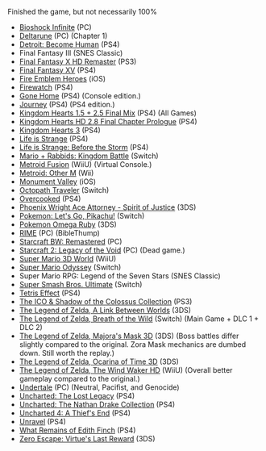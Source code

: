 Finished the game, but not necessarily 100%

- [Bioshock Infinite](http://www.metacritic.com/game/pc/bioshock-infinite) (PC)
- [Deltarune](https://www.metacritic.com/game/pc/deltarune-chapter-1) (PC) (Chapter 1)
- [Detroit: Become Human](https://www.metacritic.com/game/playstation-4/detroit-become-human) (PS4)
- Final Fantasy III (SNES Classic)
- [Final Fantasy X HD Remaster](http://www.metacritic.com/game/playstation-4/final-fantasy-x-x-2-hd-remaster) (PS3)
- [Final Fantasy XV](http://www.metacritic.com/game/playstation-4/final-fantasy-xv) (PS4)
- [Fire Emblem Heroes](http://www.metacritic.com/game/ios/fire-emblem-heroes) (iOS)
- [Firewatch](http://www.metacritic.com/game/playstation-4/firewatch) (PS4)
- [Gone Home](http://www.metacritic.com/game/pc/gone-home) (PS4) (Console edition.)
- [Journey](http://www.metacritic.com/game/playstation-4/journey) (PS4) (PS4 edition.)
- [Kingdom Hearts 1.5 + 2.5 Final Mix](http://www.metacritic.com/game/playstation-4/kingdom-hearts-hd-i5-+-ii5-remix) (PS4) (All Games)
- [Kingdom Hearts HD 2.8 Final Chapter Prologue](https://www.metacritic.com/game/playstation-4/kingdom-hearts-hd-28-final-chapter-prologue) (PS4)
- [Kingdom Hearts 3](https://www.metacritic.com/game/playstation-4/kingdom-hearts-iii) (PS4)
- [Life is Strange](http://www.metacritic.com/game/playstation-4/life-is-strange) (PS4)
- [Life is Strange: Before the Storm](https://www.metacritic.com/game/pc/life-is-strange-before-the-storm) (PS4)
- [Mario + Rabbids: Kingdom Battle](http://www.metacritic.com/game/switch/mario-+-rabbids-kingdom-battle) (Switch)
- [Metroid Fusion](http://www.metacritic.com/game/game-boy-advance/metroid-fusion) (WiiU) (Virtual Console.)
- [Metroid: Other M](http://www.metacritic.com/game/wii/metroid-other-m) (Wii)
- [Monument Valley](http://www.metacritic.com/game/ios/monument-valley) (iOS)
- [Octopath Traveler](https://www.metacritic.com/game/switch/octopath-traveler) (Switch)
- [Overcooked](https://www.metacritic.com/game/playstation-4/overcooked!) (PS4)
- [Phoenix Wright Ace Attorney - Spirit of Justice](http://www.metacritic.com/game/3ds/phoenix-wright-ace-attorney-\--spirit-of-justice) (3DS)
- [Pokemon: Let's Go, Pikachu!](https://www.metacritic.com/game/switch/pokemon-lets-go-pikachu!) (Switch)
- [Pokemon Omega Ruby](http://www.metacritic.com/game/3ds/pokemon-omega-ruby) (3DS)
- [RIME](http://www.metacritic.com/game/pc/rime) (PC) (BibleThump)
- [Starcraft BW: Remastered](http://www.metacritic.com/game/pc/starcraft-remastered) (PC)
- [Starcraft 2: Legacy of the Void](http://www.metacritic.com/game/pc/starcraft-ii-legacy-of-the-void) (PC) (Dead game.)
- [Super Mario 3D World](http://www.metacritic.com/game/wii-u/super-mario-3d-world) (WiiU)
- [Super Mario Odyssey](http://www.metacritic.com/game/switch/super-mario-odyssey) (Switch)
- Super Mario RPG: Legend of the Seven Stars (SNES Classic)
- [Super Smash Bros. Ultimate](https://www.metacritic.com/game/switch/super-smash-bros-ultimate) (Switch)
- [Tetris Effect](https://www.metacritic.com/game/playstation-4/tetris-effect) (PS4)
- [The ICO & Shadow of the Colossus Collection](http://www.metacritic.com/game/playstation-3/the-ico-shadow-of-the-colossus-collection) (PS3)
- [The Legend of Zelda, A Link Between Worlds](http://www.metacritic.com/game/3ds/the-legend-of-zelda-a-link-between-worlds) (3DS)
- [The Legend of Zelda, Breath of the Wild](http://www.metacritic.com/game/switch/the-legend-of-zelda-breath-of-the-wild) (Switch) (Main Game + DLC 1 + DLC 2)
- [The Legend of Zelda, Majora's Mask 3D](http://www.metacritic.com/game/3ds/the-legend-of-zelda-majoras-mask-3d) (3DS) (Boss battles differ slightly compared to the original. Zora Mask mechanics are dumbed down. Still worth the replay.)
- [The Legend of Zelda, Ocarina of Time 3D](http://www.metacritic.com/game/3ds/the-legend-of-zelda-ocarina-of-time-3d) (3DS)
- [The Legend of Zelda, The Wind Waker HD](http://www.metacritic.com/game/wii-u/the-legend-of-zelda-the-wind-waker-hd) (WiiU) (Overall better gameplay compared to the original.)
- [Undertale](http://www.metacritic.com/game/pc/undertale) (PC) (Neutral, Pacifist, and Genocide)
- [Uncharted: The Lost Legacy](http://www.metacritic.com/game/playstation-4/uncharted-the-lost-legacy) (PS4)
- [Uncharted: The Nathan Drake Collection](http://www.metacritic.com/game/playstation-4/uncharted-the-nathan-drake-collection) (PS4)
- [Uncharted 4: A Thief's End](http://www.metacritic.com/game/playstation-4/uncharted-4-a-thiefs-end) (PS4)
- [Unravel](http://www.metacritic.com/game/playstation-4/unravel) (PS4)
- [What Remains of Edith Finch](http://www.metacritic.com/game/playstation-4/what-remains-of-edith-finch) (PS4)
- [Zero Escape: Virtue's Last Reward](http://www.metacritic.com/game/3ds/zero-escape-virtues-last-reward) (3DS)
